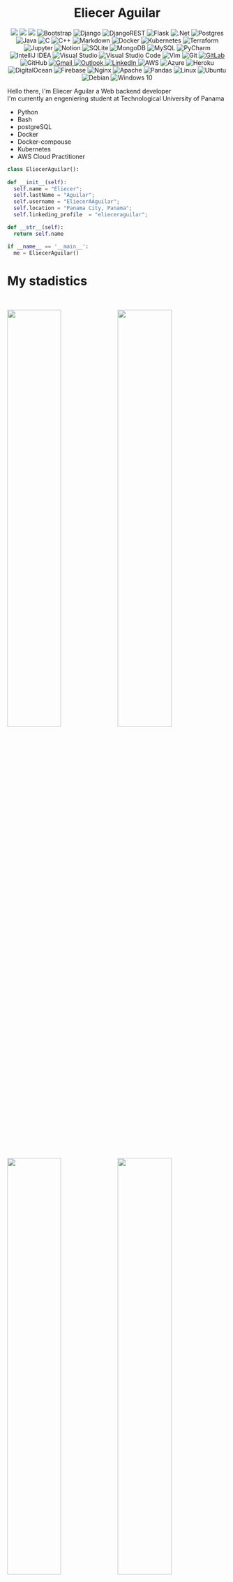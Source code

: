<div id="header">
  
  <div id="name">
    <h1 align="center" id="name">
      <b>Eliecer Aguilar</b>
    </h1>
  </div>

  <div align="center" id="badges">
    <img src="https://img.shields.io/badge/-HTML-c58545?style=for-the-badge&logo=html5&logoColor=white&labelColor=282828">
    <img src="https://img.shields.io/badge/-CSS-d1a01f?style=for-the-badge&logo=css3&logoColor=white&labelColor=282828">
    <img src="https://img.shields.io/badge/-Python-98b982?style=for-the-badge&logo=python&logoColor=white&labelColor=282828">
    <img alt="Bootstrap" src="https://img.shields.io/badge/bootstrap-%23563D7C.svg?style=for-the-badge&logo=bootstrap&logoColor=white"/>
    <img alt="Django" src="https://img.shields.io/badge/django-%23092E20.svg?style=for-the-badge&logo=django&logoColor=white"/>
    <img alt="DjangoREST" src="https://img.shields.io/badge/DJANGO-REST-ff1709?style=for-the-badge&logo=django&logoColor=white&color=ff1709&labelColor=gray"/>
    <img alt="Flask" src="https://img.shields.io/badge/flask-%23000.svg?style=for-the-badge&logo=flask&logoColor=white"/>
    <img alt=".Net" src="https://img.shields.io/badge/.NET-5C2D91?style=for-the-badge&logo=.net&logoColor=white"/>
    <img alt="Postgres" src ="https://img.shields.io/badge/postgres-%23316192.svg?style=for-the-badge&logo=postgresql&logoColor=white"/>
    <img alt="Java" src="https://img.shields.io/badge/java-%23ED8B00.svg?style=for-the-badge&logo=java&logoColor=white"/>
    <img alt="C" src="https://img.shields.io/badge/c-%2300599C.svg?style=for-the-badge&logo=c&logoColor=white"/>
    <img alt="C++" src="https://img.shields.io/badge/c++-%2300599C.svg?style=for-the-badge&logo=c%2B%2B&ogoColor=white"/>
    <img alt="Markdown" src="https://img.shields.io/badge/markdown-%23000000.svg?style=for-the-badge&logo=markdown&logoColor=white"/>
    <img alt="Docker" src="https://img.shields.io/badge/docker-%230db7ed.svg?style=for-the-badge&logo=docker&logoColor=white"/>
    <img alt="Kubernetes" src="https://img.shields.io/badge/kubernetes-%23326ce5.svg?style=for-the-badge&logo=kubernetes&logoColor=white"/>
    <img alt="Terraform" src="https://img.shields.io/badge/terraform-%235835CC.svg?style=for-the-badge&logo=terraform&logoColor=white"/>
    <img alt="Jupyter" src="https://img.shields.io/badge/Jupyter-%23F37626.svg?style=for-the-badge&logo=Jupyter&logoColor=white" />
    <img alt="Notion" src="https://img.shields.io/badge/Notion-%23000000.svg?style=for-the-badge&logo=notion&logoColor=white"/>
    <img alt="SQLite" src ="https://img.shields.io/badge/sqlite-%2307405e.svg?style=for-the-badge&logo=sqlite&logoColor=white"/>
    <img alt="MongoDB" src ="https://img.shields.io/badge/MongoDB-%234ea94b.svg?style=for-the-badge&logo=mongodb&logoColor=white"/>
    <img alt="MySQL" src="https://img.shields.io/badge/mysql-%2300f.svg?style=for-the-badge&logo=mysql&logoColor=white"/>
    <img alt="PyCharm" src="https://img.shields.io/badge/PyCharm-000000.svg?style=for-the-badge&logo=PyCharm&logoColor=white"/>
    <img alt="IntelliJ IDEA" src="https://img.shields.io/badge/IntelliJIDEA-000000.svg?style=for-the-badge&logo=intellij-idea&logoColor=white"/>
    <img alt="Visual Studio" src="https://img.shields.io/badge/VisualStudio-5C2D91.svg?style=for-the-badge&logo=visual-studio&logoColor=white"/>
    <img alt="Visual Studio Code" src="https://img.shields.io/badge/VisualStudioCode-0078d7.svg?style=for-the-badge&logo=visual-studio-code&logoColor=white"/>
    <img alt="Vim" src="https://img.shields.io/badge/VIM-%2311AB00.svg?style=for-the-badge&logo=vim&logoColor=white"/>
    <img alt="Git" src="https://img.shields.io/badge/git-%23F05033.svg?style=for-the-badge&logo=git&logoColor=white"/>
    <a href="https://gitlab.com/eliecer.aguilar.utp">
      <img alt="GitLab" src="https://img.shields.io/badge/gitlab-%23181717.svg?style=for-the-badge&logo=gitlab&logoColor=white"/>
    </a>
    <img alt="GitHub" src="https://img.shields.io/badge/github-%23121011.svg?style=for-the-badge&logo=github&logoColor=white"/>
    <a href="https://mail.google.com/mail/u/?authuser=elieaguilar91@gmail.com" target="_blank">
      <img alt="Gmail" src="https://img.shields.io/badge/Gmail-D14836?style=for-the-badge&logo=gmail&logoColor=white" />
    </a>
    <a href="mailto:eliecer.aguilar1@utp.ac.pa?subject=get%20in%20touch" target="_blank">
      <img alt="Outlook" src="https://img.shields.io/badge/Microsoft_Outlook-0078D4?style=for-the-badge&logo=microsoft-outlook&logoColor=white" />
    </a>
    <a href="https://www.linkedin.com/in/eliecer-aguilar-507/" target="_blank">
      <img alt="LinkedIn" src="https://img.shields.io/badge/linkedin-%230077B5.svg?style=for-the-badge&logo=linkedin&logoColor=white"/>
    </a>
    <img alt="AWS" src="https://img.shields.io/badge/AWS-%23FF9900.svg?style=for-the-badge&logo=amazon-aws&logoColor=white"/>
    <img alt="Azure" src="https://img.shields.io/badge/azure-%230072C6.svg?style=for-the-badge&logo=azure-devops&logoColor=white"/>
    <img alt="Heroku" src="https://img.shields.io/badge/heroku-%23430098.svg?style=for-the-badge&logo=heroku&logoColor=white"/>
    <img alt="DigitalOcean" src="https://img.shields.io/badge/DigitalOcean-%230167ff.svg?style=for-the-badge&logo=digitalOcean&logoColor=white"/>
    <img alt="Firebase" src="https://img.shields.io/badge/firebase-%23039BE5.svg?style=for-the-badge&logo=firebase"/>
    <img alt="Nginx" src="https://img.shields.io/badge/nginx-%23009639.svg?style=for-the-badge&logo=nginx&logoColor=white"/>
    <img alt="Apache" src="https://img.shields.io/badge/apache-%23D42029.svg?style=for-the-badge&logo=apache&logoColor=white"/>
    <img alt="Pandas" src="https://img.shields.io/badge/pandas-%23150458.svg?style=for-the-badge&logo=pandas&logoColor=white" />
    <img alt="Linux" src="https://img.shields.io/badge/Linux-FCC624?style=for-the-badge&logo=linux&logoColor=black">
    <img alt="Ubuntu" src="https://img.shields.io/badge/Ubuntu-E95420?style=for-the-badge&logo=ubuntu&logoColor=white" />
    <img alt="Debian" src="https://img.shields.io/badge/Debian-D70A53?style=for-the-badge&logo=debian&logoColor=white" />
    <img alt="Windows 10" src="https://img.shields.io/badge/Windows-0078D6?style=for-the-badge&logo=windows&logoColor=white" />
  </div>

 <div id="biography">
    <p>
     Hello there, I'm Eliecer Aguilar a Web backend developer</br>
     I'm currently an engeniering student at Technological University of Panama</br>     
    </p>
  </div>
    <ul>
      <li>Python</li>
      <li>Bash</li>
      <li>postgreSQL</li>
      <li>Docker</li>
      <li>Docker-compouse</li>
      <li>Kubernetes</li>
      <li>AWS Cloud Practitioner</li>
    </ul>
 </div>
</div>

<div id="python-code">

  ```python
class EliecerAguilar():
    
  def __init__(self):
    self.name = "Eliecer";
    self.lastName = "Aguilar";
    self.username = "EliecerAAguilar";
    self.location = "Panama City, Panama";
    self.linkeding_profile  = "elieceraguilar";
  
  def __str__(self):
    return self.name

if __name__ == '__main__':
    me = EliecerAguilar()
```

</div>

<div id="stadistics" align="left">
  <h1>My stadistics</h1>
  <br/>
  <p>
    <img width="49.5%" src="https://github-readme-stats.vercel.app/api?username=EliecerAAguilar&show_icons=true&theme=onedark&hide_border=true" />
    <img width="49.5%" src="https://github-readme-streak-stats.herokuapp.com/?user=EliecerAAguilar&theme=onedark&hide_border=true" />
  </p>
</div>

<div id="main-repo">
      <img width="49.5%" src="https://github-readme-stats.vercel.app/api/pin/?username=EliecerAAguilar&repo=prueba_tecnica&show_owner=true&theme=onedark&hide_border=true" />
      <img width="49.5%" src="https://github-readme-stats.vercel.app/api/pin/?username=EliecerAAguilar&repo=datos_educativos_geoReferenciados&show_owner=true&theme=onedark&hide_border=true" />
</div>

<br/>

<div id="list-most-used-languages">
  <img width="50%" src="https://github-readme-stats.vercel.app/api/top-langs/?username=EliecerAAguilar&theme=onedark"/>
</div>

